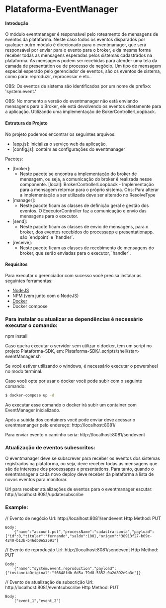 # Plataforma-EventManager

#### Introdução
O módulo eventmanager é responsável pelo roteamento de mensagens de eventos da plataforma.
Neste caso todos os eventos disparados por qualquer outro módulo é direcionado para o eventmanager, 
que será responsável por enviar para o evento para o broker, e da mesma forma receber todas as mensagens esperadas pelos 
sistemas cadastrados na plataforma.
As mensagens podem ser recebidas para atender uma tela da camada de presentation ou de processo de negócio.
Um tipo de mensagem especial esperado pelo gerenciador de eventos, são os eventos de sistema, como para: reproduzir, reprocessar e etc..

OBS: Os eventos de sistema são identificados por um nome de prefixo: 'system.event.'

OBS: No momento a versão do eventmanager não está enviando mensagens para o Broker, ele está devolvendo os eventos diretamente para a aplicação.
     Utilizando uma implementação de BokerControllerLoopback.

#### Estrutura do Projeto
No projeto podemos encontrar os seguintes arquivos:
* [app.js]: inicializa o serviço web da aplicação.
* [config.js]: contém as configurações do eventmanager

Pacotes:
* [broker]:
    - Neste pacote se encontra a implementação do broker de mensagem, ou seja, a comunicação do broker é realizada nesse componente.
      [local]: BrokerControllerLoopback - Implementação para a mensagem retornar para o próprio sistema.
      Obs: Para alterar a implementação a ser utilizada deve ser alterado no ResolveType
* [manager]:
    - Neste pacote ficam as classes de definição geral e gestão dos eventos. O ExecutorController faz a comunicação e envio das mensagens para o executor.
* [send]:
    - Neste pacote ficam as classes de envio de mensagens, para o broker, dos eventos recebidos do processapp e presentationapp. são ´endpoint´ e ´handler´.
* [receive]:
    - Neste pacote ficam as classes de recebimento de mensagens do broker, que serão enviadas para o executor, ´handler´.


#### Requisitos

Para executar o gerenciador com sucesso você precisa instalar as seguintes ferramentas:
* [NodeJS](https://nodejs.org)
* NPM (vem junto com o NodeJS)
* [Docker](https://www.docker.com/)
* Docker compose

### Para instalar ou atualizar as dependências é necessário executar o comando:
npm install


Caso queira executar o servidor sem utilizar o docker, tem um script no projeto Plataforma-SDK, em:
Plataforma-SDK/_scripts/shell/start-eventManager.sh

Se você estiver utilizando o windows, é necessário executar o powersheel no modo terminal.

Caso você opte por usar o docker você pode subir com o seguinte comando:
```sh
$ docker-compose up -d
```
Ao executar esse comando o docker irá subir um container com EventManager inicializado.

Após a subida dos containers você pode enviar deve acessar o eventmamanger pelo endereço:
http://localhost:8081/

Para enviar evento o caminho seria: http://localhost:8081/sendevent

### Atualização de eventos subescritos:

O eventmanager deve se subscrever para receber os eventos dos sistemas registrados na plataforma, ou seja, deve receber todas as mensagens
que são de interesse dos processapps e presentations. Para tanto, quando o eventmanager a cada novo deploy deve receber da plataforma
a lista de novos eventos para monitorar.

Url para receber atualizações de eventos para o eventmanager escutar: http://localhost:8081/updatesubscribe


### Example:

// Evento de negócio
Url: http://localhost:8081/sendevent
Http Method: PUT

    Body: 
        {"name":"account.put","processName":"cadastra-conta","payload":{"id":0,"titular":"fernando","saldo":100},"origem":"38913f27-b09c-4240-b13b-b46db0e52591"}

// Evento de reprodução
Url: http://localhost:8081/sendevent
Http Method: PUT

    Body: 
        {"name":"system.event.reproduction","payload":{"instanciaOriginal":"f6648fdb-6d5a-79d8-5852-0a2d892e9a3c"}}
        
// Evento de atualização de subscrição
Url: http://localhost:8081/eventsubscribe
Http Method: PUT

    Body: 
        ["event_1","event_2"]
